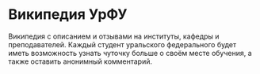 <h1>Википедия УрФУ</h1>

<p>Википедия с описанием и отзывами на институты, кафедры и преподавателей. 
  Каждый студент уральского федерального будет иметь возможность узнать чуточку больше о своём месте обучения, а также оставить анонимный комментарий.</p>
